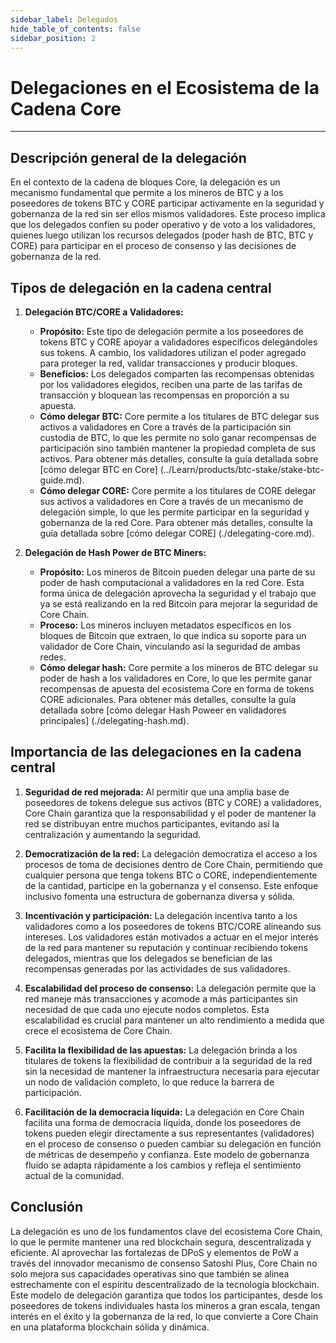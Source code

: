 ```yaml
---
sidebar_label: Delegados
hide_table_of_contents: false
sidebar_position: 2
---
```


# Delegaciones en el Ecosistema de la Cadena Core

---

## Descripción general de la delegación

En el contexto de la cadena de bloques Core, la delegación es un mecanismo fundamental que permite a los mineros de BTC y a los poseedores de tokens BTC y CORE participar activamente en la seguridad y gobernanza de la red sin ser ellos mismos validadores. Este proceso implica que los delegados confíen su poder operativo y de voto a los validadores, quienes luego utilizan los recursos delegados (poder hash de BTC, BTC y CORE) para participar en el proceso de consenso y las decisiones de gobernanza de la red.

## Tipos de delegación en la cadena central

1. **Delegación BTC/CORE a Validadores:**

   - **Propósito:** Este tipo de delegación permite a los poseedores de tokens BTC y CORE apoyar a validadores específicos delegándoles sus tokens. A cambio, los validadores utilizan el poder agregado para proteger la red, validar transacciones y producir bloques.
   - **Beneficios:** Los delegados comparten las recompensas obtenidas por los validadores elegidos, reciben una parte de las tarifas de transacción y bloquean las recompensas en proporción a su apuesta.
   - **Cómo delegar BTC:** Core permite a los titulares de BTC delegar sus activos a validadores en Core a través de la participación sin custodia de BTC, lo que les permite no solo ganar recompensas de participación sino también mantener la propiedad completa de sus activos. Para obtener más detalles, consulte la guía detallada sobre [cómo delegar BTC en Core] (../Learn/products/btc-stake/stake-btc-guide.md).
   - **Cómo delegar CORE:** Core permite a los titulares de CORE delegar sus activos a validadores en Core a través de un mecanismo de delegación simple, lo que les permite participar en la seguridad y gobernanza de la red Core. Para obtener más detalles, consulte la guía detallada sobre [cómo delegar CORE] (./delegating-core.md).

2. **Delegación de Hash Power de BTC Miners:**

   - **Propósito:** Los mineros de Bitcoin pueden delegar una parte de su poder de hash computacional a validadores en la red Core. Esta forma única de delegación aprovecha la seguridad y el trabajo que ya se está realizando en la red Bitcoin para mejorar la seguridad de Core Chain.
   - **Proceso:** Los mineros incluyen metadatos específicos en los bloques de Bitcoin que extraen, lo que indica su soporte para un validador de Core Chain, vinculando así la seguridad de ambas redes.
   - **Cómo delegar hash:** Core permite a los mineros de BTC delegar su poder de hash a los validadores en Core, lo que les permite ganar recompensas de apuesta del ecosistema Core en forma de tokens CORE adicionales. Para obtener más detalles, consulte la guía detallada sobre [cómo delegar Hash Poweer en validadores principales] (./delegating-hash.md).

## Importancia de las delegaciones en la cadena central

1. **Seguridad de red mejorada:** Al permitir que una amplia base de poseedores de tokens delegue sus activos (BTC y CORE) a validadores, Core Chain garantiza que la responsabilidad y el poder de mantener la red se distribuyan entre muchos participantes, evitando así la centralización y aumentando la seguridad.

2. **Democratización de la red:** La delegación democratiza el acceso a los procesos de toma de decisiones dentro de Core Chain, permitiendo que cualquier persona que tenga tokens BTC o CORE, independientemente de la cantidad, participe en la gobernanza y el consenso. Este enfoque inclusivo fomenta una estructura de gobernanza diversa y sólida.

3. **Incentivación y participación:** La delegación incentiva tanto a los validadores como a los poseedores de tokens BTC/CORE alineando sus intereses. Los validadores están motivados a actuar en el mejor interés de la red para mantener su reputación y continuar recibiendo tokens delegados, mientras que los delegados se benefician de las recompensas generadas por las actividades de sus validadores.

4. **Escalabilidad del proceso de consenso:** La delegación permite que la red maneje más transacciones y acomode a más participantes sin necesidad de que cada uno ejecute nodos completos. Esta escalabilidad es crucial para mantener un alto rendimiento a medida que crece el ecosistema de Core Chain.

5. **Facilita la flexibilidad de las apuestas:** La delegación brinda a los titulares de tokens la flexibilidad de contribuir a la seguridad de la red sin la necesidad de mantener la infraestructura necesaria para ejecutar un nodo de validación completo, lo que reduce la barrera de participación.

6. **Facilitación de la democracia líquida:** La delegación en Core Chain facilita una forma de democracia líquida, donde los poseedores de tokens pueden elegir directamente a sus representantes (validadores) en el proceso de consenso o pueden cambiar su delegación en función de métricas de desempeño y confianza. Este modelo de gobernanza fluido se adapta rápidamente a los cambios y refleja el sentimiento actual de la comunidad.

## Conclusión

La delegación es uno de los fundamentos clave del ecosistema Core Chain, lo que le permite mantener una red blockchain segura, descentralizada y eficiente. Al aprovechar las fortalezas de DPoS y elementos de PoW a través del innovador mecanismo de consenso Satoshi Plus, Core Chain no solo mejora sus capacidades operativas sino que también se alinea estrechamente con el espíritu descentralizado de la tecnología blockchain. Este modelo de delegación garantiza que todos los participantes, desde los poseedores de tokens individuales hasta los mineros a gran escala, tengan interés en el éxito y la gobernanza de la red, lo que convierte a Core Chain en una plataforma blockchain sólida y dinámica.
